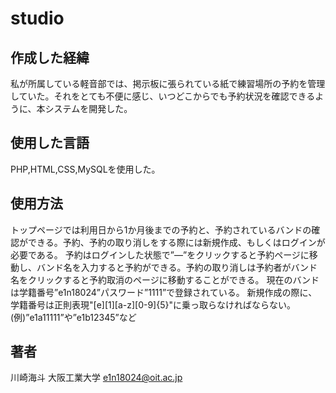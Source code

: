 # studio

## 作成した経緯
私が所属している軽音部では、掲示板に張られている紙で練習場所の予約を管理していた。それをとても不便に感じ、いつどこからでも予約状況を確認できるように、本システムを開発した。

## 使用した言語
PHP,HTML,CSS,MySQLを使用した。

## 使用方法
トップページでは利用日から1か月後までの予約と、予約されているバンドの確認ができる。予約、予約の取り消しをする際には新規作成、もしくはログインが必要である。
予約はログインした状態で”―”をクリックすると予約ページに移動し、バンド名を入力すると予約ができる。予約の取り消しは予約者がバンド名をクリックすると予約取消のページに移動することができる。
現在のバンドは学籍番号”e1n18024”パスワード”1111”で登録されている。
新規作成の際に、学籍番号は正則表現"[e][1][a-z][0-9]{5}"に乗っ取らなければならない。
(例)”e1a11111”や”e1b12345”など

## 著者
川崎海斗
大阪工業大学
e1n18024@oit.ac.jp
